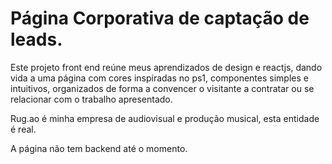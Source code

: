 # Página Corporativa de captação de leads.

Este projeto front end reúne meus aprendizados de design e reactjs, dando vida a uma página com cores inspiradas no ps1, componentes simples e intuitivos, organizados de forma a convencer o visitante a contratar ou se relacionar com o trabalho apresentado.

Rug.ao é minha empresa de audiovisual e produção musical, esta entidade é real.

A página não tem backend até o momento.
